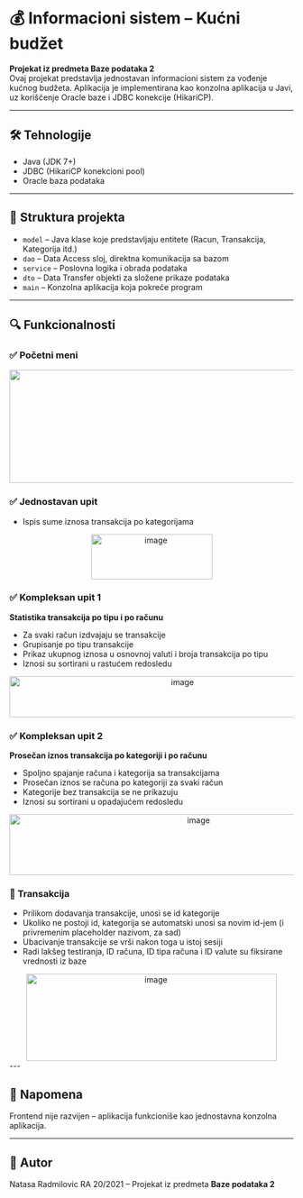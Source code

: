 # 💰 Informacioni sistem – Kućni budžet

**Projekat iz predmeta Baze podataka 2**  
Ovaj projekat predstavlja jednostavan informacioni sistem za vođenje kućnog budžeta. Aplikacija je implementirana kao konzolna aplikacija u Javi, uz korišćenje Oracle baze i JDBC konekcije (HikariCP).

---

## 🛠️ Tehnologije
- Java (JDK 7+)
- JDBC (HikariCP konekcioni pool)
- Oracle baza podataka

---

## 📁 Struktura projekta

- `model` – Java klase koje predstavljaju entitete (Racun, Transakcija, Kategorija itd.)
- `dao` – Data Access sloj, direktna komunikacija sa bazom
- `service` – Poslovna logika i obrada podataka
- `dto` – Data Transfer objekti za složene prikaze podataka
- `main` – Konzolna aplikacija koja pokreće program

---

## 🔍 Funkcionalnosti
### ✅ Početni meni

<div align="center">
<img width="1128" height="201" alt="image" src="https://github.com/user-attachments/assets/544a4a2b-2f55-4d29-a21f-766b2d56b641"/>
</div>

### ✅ Jednostavan upit
- Ispis sume iznosa transakcija po kategorijama

<div align="center">
<img width="215" height="80" alt="image" src="https://github.com/user-attachments/assets/72873bf4-e1f1-436b-bdf5-69c767355ea2" />
</div>

### ✅ Kompleksan upit 1  
**Statistika transakcija po tipu i po računu**
- Za svaki račun izdvajaju se transakcije
- Grupisanje po tipu transakcije
- Prikaz ukupnog iznosa u osnovnoj valuti i broja transakcija po tipu
- Iznosi su sortirani u rastućem redosledu

<div align="center">
<img width="598" height="73" alt="image" src="https://github.com/user-attachments/assets/4a5db19f-fa33-43fd-b204-9a55b805167e" />
</div>

### ✅ Kompleksan upit 2  
**Prosečan iznos transakcija po kategoriji i po računu**
- Spoljno spajanje računa i kategorija sa transakcijama
- Prosečan iznos se računa po kategoriji za svaki račun
- Kategorije bez transakcija se ne prikazuju
- Iznosi su sortirani u opadajućem redosledu
  
<div align="center">
<img width="655" height="108" alt="image" src="https://github.com/user-attachments/assets/f94204f6-a80d-47db-b040-b61134cc4652" />
</div>


### 🔁 Transakcija
- Prilikom dodavanja transakcije, unosi se id kategorije
- Ukoliko ne postoji id, kategorija se automatski unosi sa novim id-jem (i privremenim placeholder nazivom, za sad)
- Ubacivanje transakcije se vrši nakon toga u istoj sesiji
- Radi lakšeg testiranja, ID računa, ID tipa računa i ID valute su fiksirane vrednosti iz baze

<div align="center">
<img width="444" height="155" alt="image" src="https://github.com/user-attachments/assets/dba24d17-d76a-4346-bb08-5aa0d044a647" />
</div>
---


## 📌 Napomena
Frontend nije razvijen – aplikacija funkcioniše kao jednostavna konzolna aplikacija.

---

## 📧 Autor
Natasa Radmilovic RA 20/2021 – Projekat iz predmeta **Baze podataka 2**
